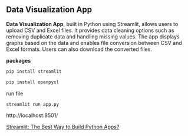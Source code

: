 ## Data Visualization App

**Data Visualization App**, built in Python using Streamlit, allows users to upload CSV and Excel files. It provides data cleaning options such as removing duplicate data and handling missing values. The app displays graphs based on the data and enables file conversion between CSV and Excel formats. Users can also download the converted files.

**packages** 

```bash
pip install streamlit 
```

```bash
pip install openpyxl
```

run file

```bash
streamlit run app.py
```
http://localhost:8501/

[Streamlit: The Best Way to Build Python Apps?](https://www.youtube.com/watch?v=8W8NQFFbDcU)
